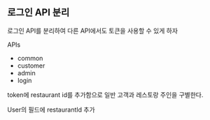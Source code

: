 ## 로그인 API 분리

로그인 API를 분리하여 다른 API에서도 토큰을 사용할 수 있게 하자

APIs

* common
* customer
* admin
* login

token에 restaurant id를 추가함으로 일반 고객과 레스토랑 주인을 구별한다.

User의 필드에 restaurantId 추가

